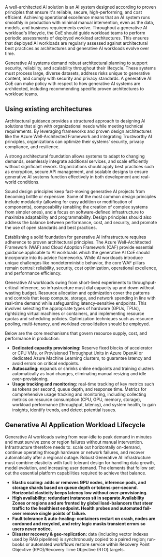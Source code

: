 A well-architected AI solution is an AI system designed according to proven principles that ensure it's reliable, secure, high-performing, and cost efficient. Achieving operational excellence means that an AI system runs smoothly in production with minimal manual intervention, even as the data, models, and business requirements evolve. Throughout a generative AI workload's lifecycle, the CoE should guide workload teams to perform periodic assessments of deployed workload architectures. This  ensures that deployed AI workloads are regularly assessed against architectural best practices as architectures and generative AI workloads evolve over time.

Generative AI systems demand robust architectural planning to support security, reliability, and scalability throughout their lifecycle. These systems must process large, diverse datasets, address risks unique to generative content, and comply with security and privacy standards.  A generative AI CoE can make policy with respect to how generative AI systems are architected, including recommending specific proven architectures to workload teams. 

## Using existing architectures

Architectural guidance provides a structured approach to designing AI solutions that align with organizational needs while meeting technical requirements. By leveraging frameworks and proven design architectures like the Azure Well-Architected Framework and integrating Trustworthy AI principles, organizations can optimize their systems' security, privacy compliance, and resilience.

A strong architectural foundation allows systems to adapt to changing demands, seamlessly integrate additional services, and scale efficiently without significant rework. Organizations should apply best practices such as encryption, secure API management, and scalable designs to ensure generative AI systems function effectively in both development and real-world conditions.

Sound design principles keep fast-moving generative AI projects from becoming brittle or expensive. Some of the most common design principles include modularity (allowing for easy addition or modification of components), composability (enabling the creation of complex systems from simpler ones), and a focus on software-defined infrastructure to maximize adaptability and programmability. Design principles should also address the balance between performance, cost, and security, and promote the use of open standards and best practices.

Establishing a solid foundation for generative AI infrastructure requires adherence to proven architectural principles. The Azure Well-Architected Framework (WAF) and Cloud Adoption Framework (CAF) provide essential guidance applicable to AI workloads which the generative AI CoE should incorporate into its advice frameworks. While AI workloads introduce unique challenges like nondeterministic behavior, the core WAF pillars remain central: reliability, security, cost optimization, operational excellence, and performance efficiency. 

Generative AI workloads swing from short-lived experiments to throughput-critical inference, so infrastructure must dial capacity up and down without wasting budget. Resource allocation and optimization cover the patterns and controls that keep compute, storage, and network spending in line with real-time demand while safeguarding latency-sensitive endpoints. This involves selecting the appropriate types of hardware (GPUs, TPUs), rightsizing virtual machines or containers, and implementing resource quotas and scheduling policies. Optimization techniques such as resource pooling, multi-tenancy, and workload consolidation should be employed. 

Below are the core mechanisms that govern resource supply, cost, and performance in production:

- **Dedicated capacity provisioning:** Reserve fixed blocks of accelerator or CPU VMs, or Provisioned Throughput Units in Azure OpenAI or dedicated Azure Machine Learning clusters, to guarantee latency and avoid errors on critical endpoints. 
- **Autoscaling:** expands or shrinks online endpoints and training clusters automatically as load changes, eliminating manual resizing and idle over-provisioning.
- **Usage tracking and monitoring:** real-time tracking of key metrics such as tokens per second, queue depth, and response time. Metrics for comprehensive usage tracking and monitoring, including collecting metrics on resource consumption (CPU, GPU, memory, storage), workload performance (throughput, latency), and system health, to gain insights, identify trends, and detect potential issues. 

## Generative AI Application Workload Lifecycle

Generative AI workloads swing from near-idle to peak demand in minutes and must survive zone or region failures without manual intervention. Infrastructure therefore needs to: scale out horizontally on-demand, continue operating through hardware or network failures, and recover automatically after a regional outage. Robust Generative AI infrastructure must combine elasticity with fault-tolerant design for handling data growth, model evolution, and increasing user demand. The elements that follow set out the essential platform capabilities required to achieve that balance.

- **Elastic scaling: adds or removes GPU nodes, inference pods, and storage shards based on queue depth or tokens-per-second. Horizontal elasticity keeps latency low without over-provisioning.**
- **High availability: redundant instances sit in separate Availability Zones or regions and are fronted by global load-balancers that steer traffic to the healthiest endpoint. Health probes and automated fail-over remove single points of failure.**
- **Fault tolerance & auto-healing: containers restart on crash, nodes are cordoned and recycled, and retry logic masks transient errors so users never notice.**
- **Disaster recovery & geo-replication:** data (including vector indexes used by RAG pipelines) is synchronously copied to a paired region; run-books or automated workflows restore service within Recovery Point Objective (RPO)/Recovery Time Objective (RTO) targets.
